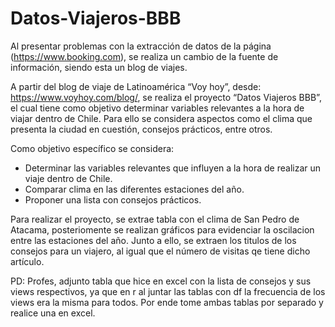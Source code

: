 # Datos-Viajeros-BBB

Al presentar problemas con la extracción de datos de la página (https://www.booking.com), se realiza un cambio de la fuente de información, siendo esta un blog de viajes.

A partir del blog de viaje de Latinoamérica “Voy hoy”, desde: https://www.voyhoy.com/blog/, se realiza el proyecto “Datos Viajeros BBB”, el cual tiene como objetivo determinar variables relevantes a la hora de viajar dentro de Chile. Para ello se considera aspectos como el clima que presenta la ciudad en cuestión, consejos prácticos, entre otros.

Como objetivo específico se considera:
- Determinar las variables relevantes que influyen a la hora de realizar un viaje dentro de Chile.
- Comparar clima en las diferentes estaciones del año.
- Proponer una lista con consejos prácticos.


Para realizar el proyecto, se extrae tabla con el clima de San Pedro de Atacama, posteriomente se realizan gráficos para evidenciar la oscilacion entre las estaciones del año. Junto a ello, se extraen los titulos de los consejos para un viajero, al igual que el número de visitas qe tiene dicho artículo. 


PD: Profes, adjunto tabla que hice en excel con la lista de consejos y sus views respectivos, ya que en r al juntar las tablas con df la frecuencia de los views era la misma para todos. Por ende tome ambas tablas por separado y realice una en excel.
